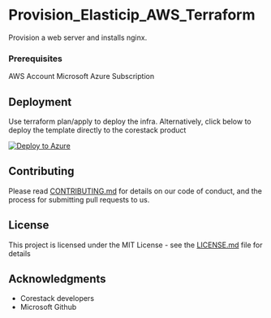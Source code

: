 
# Provision_Elasticip_AWS_Terraform

Provision a web server and  installs nginx.

### Prerequisites

AWS Account 
Microsoft Azure Subscription

## Deployment

Use terraform plan/apply to deploy the infra. Alternatively, click below to deploy the template directly to the corestack product 

[![Deploy to Azure](https://docs.corestack.io/wp-content/uploads/2019/09/deploy-to-corestack.svg)](http://sandbox.corestack.io/heatstack/templates?repositories=github&external_redirect=true&name=Provision_Elasticip_AWS_Terraform&url=https://raw.githubusercontent.com/corestacklabs/Templates/master/terraform/Provision_Elasticip_AWS_Terraform/Provision_Elasticip_AWS_Terraform.tf&engine=terraform&type[0]=Cloud&classification[0]=Provisioning&services[0]=AWS&services[1]=Azure&scope=tenant#/mytemplates)

## Contributing

Please read [CONTRIBUTING.md](https://gist.github.com/karthick-kk/30e4fd3f279492b4f040d5cd569d21d0) for details on our code of conduct, and the process for submitting pull requests to us.

## License

This project is licensed under the MIT License - see the [LICENSE.md](LICENSE.md) file for details

## Acknowledgments

* Corestack developers
* Microsoft Github


